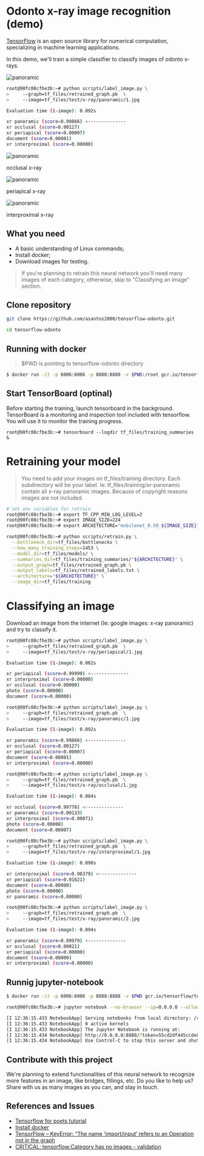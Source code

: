 # Odonto x-ray image recognition (demo)
[TensorFlow](https://www.tensorflow.org/) is an open source library for numerical computation, specializing in machine learning applications.

In this demo, we'll train a simple classifier to classify images of odonto x-rays.

![panoramic](img/panoramic2.jpg)

```bash
root@90fc08cfbe3b:~# python scripts/label_image.py \
>     --graph=tf_files/retrained_graph.pb  \
>     --image=tf_files/test/x-ray/panoramic/1.jpg

Evaluation time (1-image): 0.092s

xr panoramic (score=0.99866) <--------------
xr occlusal (score=0.00127)
xr periapical (score=0.00007)
document (score=0.00001)
xr interproximal (score=0.00000)
```

![panoramic](img/occlusal.jpg)

occlusal x-ray

![panoramic](img/periapical.jpg)

periapical x-ray

![panoramic](img/interproximal.jpg)

interproximal x-ray

## What you need
* A basic understanding of Linux commands;
* Install docker;
* Download images for testing.

> If you're planning to retrain this neural network you'll need many images of each category, otherwise, skip to "Classifying an image" section.


## Clone repository

```bash
git clone https://github.com/asantos2000/tensorflow-odonto.git

cd tensorflow-odonto
```

## Running with docker

> $PWD is pointing to tensorflow-odonto directory

```bash
$ docker run -it -p 6006:6006 -p 8888:8888 -v $PWD:/root gcr.io/tensorflow/tensorflow:latest-devel bash
```

## Start TensorBoard (optinal)
Before starting the training, launch tensorboard in the background. TensorBoard is a monitoring and inspection tool included with tensorflow. You will use it to monitor the training progress.

```
root@90fc08cfbe3b:~# tensorboard --logdir tf_files/training_summaries &
```

# Retraining your model
> You need to add your images on tf_files/training directory. Each subdirectory will be your label. Ie: tf_files/training/xr-panoramic contain all x-ray panoramic images.
> Because of copyright reasons images are not included.

```bash
# set env variables for retrain
root@90fc08cfbe3b:~# export TF_CPP_MIN_LOG_LEVEL=2
root@90fc08cfbe3b:~# export IMAGE_SIZE=224
root@90fc08cfbe3b:~# export ARCHITECTURE="mobilenet_0.50_${IMAGE_SIZE}"

root@90fc08cfbe3b:~# python scripts/retrain.py \
  --bottleneck_dir=tf_files/bottlenecks \
  --how_many_training_steps=1453 \
  --model_dir=tf_files/models/ \
  --summaries_dir=tf_files/training_summaries/"${ARCHITECTURE}" \
  --output_graph=tf_files/retrained_graph.pb \
  --output_labels=tf_files/retrained_labels.txt \
  --architecture="${ARCHITECTURE}" \
  --image_dir=tf_files/training
```

# Classifying an image
Download an image from the internet (Ie: google images: x-ray panoramic) and try to classify it.

```bash
root@90fc08cfbe3b:~# python scripts/label_image.py \
>     --graph=tf_files/retrained_graph.pb  \
>     --image=tf_files/test/x-ray/periapical/1.jpg

Evaluation time (1-image): 0.082s

xr periapical (score=0.99999) <--------------
xr interproximal (score=0.00000)
xr occlusal (score=0.00000)
photo (score=0.00000)
document (score=0.00000)
```

```bash
root@90fc08cfbe3b:~# python scripts/label_image.py \
>     --graph=tf_files/retrained_graph.pb  \
>     --image=tf_files/test/x-ray/panoramic/1.jpg

Evaluation time (1-image): 0.092s

xr panoramic (score=0.99866) <--------------
xr occlusal (score=0.00127)
xr periapical (score=0.00007)
document (score=0.00001)
xr interproximal (score=0.00000)
```

```bash
root@90fc08cfbe3b:~# python scripts/label_image.py \
>     --graph=tf_files/retrained_graph.pb  \
>     --image=tf_files/test/x-ray/occlusal/1.jpg

Evaluation time (1-image): 0.084s

xr occlusal (score=0.99778) <--------------
xr panoramic (score=0.00133)
xr interproximal (score=0.00071)
photo (score=0.00008)
document (score=0.00007)
```

```bash
root@90fc08cfbe3b:~# python scripts/label_image.py \
>     --graph=tf_files/retrained_graph.pb  \
>     --image=tf_files/test/x-ray/interproximal/1.jpg

Evaluation time (1-image): 0.090s

xr interproximal (score=0.98379) <--------------
xr periapical (score=0.01621)
document (score=0.00000)
photo (score=0.00000)
xr panoramic (score=0.00000)
```

```bash
root@90fc08cfbe3b:~# python scripts/label_image.py \
>     --graph=tf_files/retrained_graph.pb  \
>     --image=tf_files/test/x-ray/panoramic/2.jpg

Evaluation time (1-image): 0.094s

xr panoramic (score=0.99979) <--------------
xr occlusal (score=0.00021)
xr periapical (score=0.00000)
document (score=0.00000)
xr interproximal (score=0.00000)
```

## Runnig jupyter-notebook
```bash
$ docker run -it -p 6006:6006 -p 8888:8888 -v $PWD gcr.io/tensorflow/tensorflow

root@90fc08cfbe3b:~# jupyter notebook --no-browser --ip=0.0.0.0 --allow-root

[I 12:36:15.433 NotebookApp] Serving notebooks from local directory: /root
[I 12:36:15.433 NotebookApp] 0 active kernels
[I 12:36:15.433 NotebookApp] The Jupyter Notebook is running at:
[I 12:36:15.434 NotebookApp] http://0.0.0.0:8888/?token=55cd2df445ccde8b0e45e7005352dcf9d0910b13aafeadc6
[I 12:36:15.434 NotebookApp] Use Control-C to stop this server and shut down all kernels (twice to skip confirmation).
```

## Contribute with this project
We're planning to extend functionalities of this neural network to recognize more features in an image, like bridges, fillings, etc.
Do you like to help us? Share with us as many images as you can, and stay in touch.

## References and Issues

* [Tensorflow for poets tutorial](https://codelabs.developers.google.com/codelabs/tensorflow-for-poets)
* [Install docker](https://docs.docker.com/install/)
* [TensorFlow – KeyError: “The name ‘import/input’ refers to an Operation not in the graph](http://www.whatibroke.com/2017/09/03/tensorflow-keyerror-the-name-importinput-refers-to-an-operation-not-in-the-graph/)
* [CRITICAL: tensorflow:Category has no images - validation](https://stackoverflow.com/questions/38175673/critical-tensorflowcategory-has-no-images-validation)